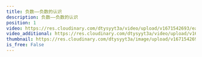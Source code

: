 ```yaml
---
title: 负数——负数的认识
description: 负数——负数的认识
position: 1
video: https://res.cloudinary.com/dtysyyt3a/video/upload/v1671542693/easymath/6年级下/01单元负数/m2pyugvm8cgzoiz1pkgi.mp4
video_additional: https://res.cloudinary.com/dtysyyt3a/video/upload/v1671542728/easymath/6年级下/01单元负数/每课一题的解答视频/tlqhafidppjiwhwipmau.mp4
thumbnail: https://res.cloudinary.com/dtysyyt3a/image/upload/v1671542696/easymath/6年级下/01单元负数/kecvpkx6gkrgumi6eumf.png
is_free: False
---
```

